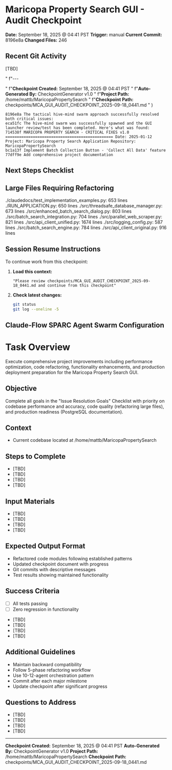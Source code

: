 # Maricopa Property Search GUI - Audit Checkpoint


**Date:** September 18, 2025 @ 04:41 PST
**Trigger:** manual
**Current Commit:** 8196e8a
**Changed Files:** 246

## Recent Git Activity
 [TBD]

"
    f"---

"
    f"**Checkpoint Created:** September 18, 2025 @ 04:41 PST
"
    f"**Auto-Generated By:** CheckpointGenerator v1.0
"
    f"**Project Path:** /home/mattb/MaricopaPropertySearch
"
    f"**Checkpoint Path:** checkpoints/MCA_GUI_AUDIT_CHECKPOINT_2025-09-18_0441.md
"
)

```
8196e8a The tactical hive-mind swarm approach successfully resolved both critical issues:
eca51fc The hive-mind swarm was successfully spawned and the GUI launcher review/test has been completed. Here's what was found:
714538f MARICOPA PROPERTY SEARCH - CRITICAL FIXES v1.0 =============================================== Date: 2025-01-12 Project: Maricopa Property Search Application Repository: MaricopaPropertySearch
bc1a13f Implement Batch Collection Button - 'Collect All Data' feature
77dff9e Add comprehensive project documentation
```

## Next Steps Checklist



## Large Files Requiring Refactoring

./claudedocs/test_implementation_examples.py: 653 lines
./RUN_APPLICATION.py: 650 lines
./src/threadsafe_database_manager.py: 673 lines
./src/enhanced_batch_search_dialog.py: 803 lines
./src/batch_search_integration.py: 704 lines
./src/parallel_web_scraper.py: 821 lines
./src/api_client_unified.py: 1674 lines
./src/logging_config.py: 587 lines
./src/batch_search_engine.py: 784 lines
./src/api_client_original.py: 916 lines

## Session Resume Instructions

To continue work from this checkpoint:

1. **Load this context:**
   ```
   "Please review checkpoints/MCA_GUI_AUDIT_CHECKPOINT_2025-09-18_0441.md and continue from this checkpoint"
   ```

2. **Check latest changes:**
   ```bash
   git status
   git log --oneline -5
   ```

## Claude-Flow SPARC Agent Swarm Configuration

# Task Overview
Execute comprehensive project improvements including performance optimization, code refactoring, functionality enhancements, and production deployment preparation for the Maricopa Property Search GUI.

## Objective
Complete all goals in the "Issue Resolution Goals" Checklist with priority on codebase performance and accuracy, code quality (refactoring large files), and production readiness (PostgreSQL documentation).

## Context
- Current codebase located at /home/mattb/MaricopaPropertySearch

## Steps to Complete
- [TBD]
- [TBD]
- [TBD]
- [TBD]

## Input Materials
- [TBD]
- [TBD]
- [TBD]
- [TBD]

## Expected Output Format
- Refactored code modules following established patterns
- Updated checkpoint document with progress
- Git commits with descriptive messages
- Test results showing maintained functionality

## Success Criteria
- [ ] All tests passing
- [ ] Zero regression in functionality
- [TBD]
- [TBD]
- [TBD]
- [TBD]

## Additional Guidelines
- Maintain backward compatibility
- Follow 5-phase refactoring workflow
- Use 10-12-agent orchestration pattern
- Commit after each major milestone
- Update checkpoint after significant progress

## Questions to Address
- [TBD]
- [TBD]
- [TBD]
- [TBD]

---

**Checkpoint Created:** September 18, 2025 @ 04:41 PST
**Auto-Generated By:** CheckpointGenerator v1.0
**Project Path:** /home/mattb/MaricopaPropertySearch
**Checkpoint Path:** checkpoints/MCA_GUI_AUDIT_CHECKPOINT_2025-09-18_0441.md
